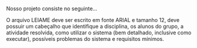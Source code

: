 Nosso projeto consiste no seguinte...

O arquivo LEIAME deve ser escrito em fonte ARIAL e tamanho 12, deve possuir um cabeçalho que identifique a disciplina, os alunos do grupo, a atividade resolvida, como utilizar o sistema (bem detalhado, inclusive como executar), possíveis problemas do sistema e requisitos mínimos.